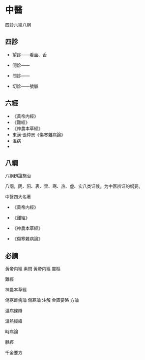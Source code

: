 # 中醫

四診六經八綱

## 四診

- 望診——看面、舌

- 聞診——

- 問診——

- 切診——號脈

## 六經

- 《黃帝内經》
- 《難經》
- 《神農本草經》
- 東漢·張仲景《傷寒雜病論》
- 溫病
- 

## 八綱

八綱辨證施治

八纲，阴、阳、表、里、寒、热、虚、实八类证候。为中医辨证的纲要。







中醫四大名著

- 《黃帝内經》

- 《難經》

- 《神農本草經》

- 《傷寒雜病論》

## 必讀

黃帝内經 素問
黃帝内經 靈樞

難經

神農本草經

傷寒雜病論
	傷寒論  注解
	金匱要略  方論



溫病條辯

溫熱經緯

時病論

脈經



千金要方

